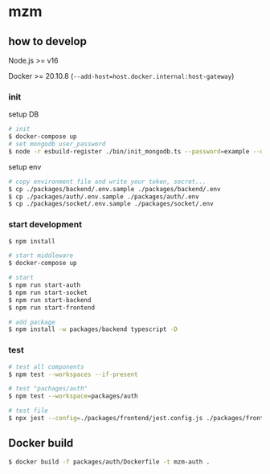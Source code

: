 # mzm

## how to develop

Node.js >= v16

Docker >= 20.10.8 (`--add-host=host.docker.internal:host-gateway`)

### init

setup DB

```bash
# init
$ docker-compose up
# set mongodb user_password
$ node -r esbuild-register ./bin/init_mongodb.ts --password=example --user=mzm --user_password={{user_password}}
```

setup env

```bash
# copy environment file and write your token, secret...
$ cp ./packages/backend/.env.sample ./packages/backend/.env
$ cp ./packages/auth/.env.sample ./packages/auth/.env
$ cp ./packages/socket/.env.sample ./packages/socket/.env
```

### start development

```bash
$ npm install

# start middleware
$ docker-compose up

# start
$ npm run start-auth
$ npm run start-socket
$ npm run start-backend
$ npm run start-frontend

# add package
$ npm install -w packages/backend typescript -D
```

### test

```bash
# test all components
$ npm test --workspaces --if-present

# test "pachages/auth"
$ npm test --workspace=packages/auth

# test file
$ npx jest --config=./packages/frontend/jest.config.js ./packages/frontend/src/worker/markdown.test.ts
```

## Docker build

```bash
$ docker build -f packages/auth/Dockerfile -t mzm-auth .
```
